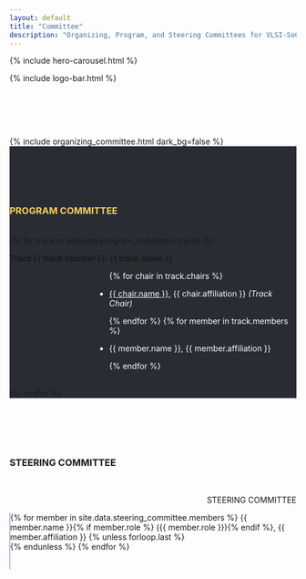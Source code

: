 ```yaml
---
layout: default
title: "Committee"
description: "Organizing, Program, and Steering Committees for VLSI-SoC 2026"
---
```


{% include hero-carousel.html %}

<!-- QUICK LOGO -->
{% include logo-bar.html %}
<!-- END QUICK LOGO -->

<!-- ORGANIZING COMMITTEE SECTION -->
<div class="container" id="orgcomit">
  <div class="bxshadow-top">
    <div class="container" style="padding-top:80px">
      {% include organizing_committee.html dark_bg=false %}
    </div>
  </div>

  <!-- PROGRAM COMMITTEE SECTION -->
  <div class="bxshadow-top" style="background-color:#292C33" id="progcomit">
    <div class="container" style="padding-top:80px">
      <div class="justify-content-center txtcenter">
        <h3 id="committee" class="ops-tt" style="color:#F8CF5F;">PROGRAM COMMITTEE</h3>
        <br />
      </div>
      <div>
        {% for track in site.data.program_committee.tracks %}
        <br />
        <div class="offset-md-3">
          <p class="ops-t c-white inline-mobile"><b>Track {{ track.number }}: {{ track.name }}</b></p>
        </div>
        <ul style="color:white;text-align:left;margin-left:30%">
          {% for chair in track.chairs %}
          <li>
            <p class="ops-t c-white"><u>{{ chair.name }}</u>, {{ chair.affiliation }} <i>(Track Chair)</i></p>
          </li>
          {% endfor %}
          {% for member in track.members %}
          <li>
            <p class="ops-t c-white">{{ member.name }}, {{ member.affiliation }}</p>
          </li>
          {% endfor %}
        </ul>
        <br />
        {% endfor %}
      </div>
    </div>
  </div>

  <!-- STEERING COMMITTEE SECTION -->
  <div class="bxshadow-top">
    <div class="container" style="padding-top:80px">
      <div class="justify-content-center txtcenter" id="stcomit">
        <h3 id="committee" class="ops-tt txtcenter c-azure">STEERING COMMITTEE</h3>
        <br />
        <div class="row col-md-12">
          <div class="col-md-6 align-left-mobile wow fadeIn" style="text-align:right;">
            <i class="fa fa-user inline-mobile" aria-hidden="true" style="display:none;color: #5A8FDC"></i>
            <p class="ops-t c-azure inline-mobile">STEERING COMMITTEE</p>
          </div>
          <div class="col-md-6 wow fadeIn" style="text-align:left;border-left: solid 1px  #5A8FDC">
            <p class="ops-2t">
              {% for member in site.data.steering_committee.members %}
                {{ member.name }}{% if member.role %} ({{ member.role }}){% endif %}, {{ member.affiliation }}
                {% unless forloop.last %}<br />{% endunless %}
              {% endfor %}
            </p>
            <br />
          </div>
          <br />
          <br /><br />
        </div>
        <br />
        <br />
      </div>
    </div>
  </div>
</div>
